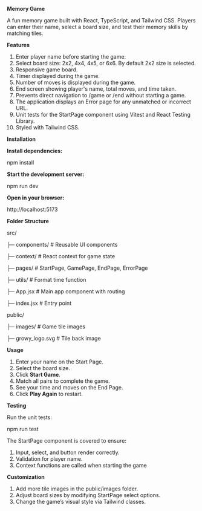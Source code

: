**Memory Game**

A fun memory game built with React, TypeScript, and Tailwind CSS. Players can enter their name, select a board size, and test their memory skills by matching tiles.


**Features**

  1. Enter player name before starting the game.
  2. Select board size: 2x2, 4x4, 4x5, or 6x6. By default 2x2 size is selected.
  3. Responsive game board.
  4. Timer displayed during the game.
  5. Number of moves is displayed during the game.
  6. End screen showing player's name, total moves, and time taken.
  7. Prevents direct navigation to /game or /end without starting a game.
  8. The application displays an Error page for any unmatched or incorrect URL.
  9. Unit tests for the StartPage component using Vitest and React Testing Library.
  10. Styled with Tailwind CSS.



**Installation**


**Install dependencies:**

npm install


**Start the development server:**

npm run dev


**Open in your browser:**

http://localhost:5173


**Folder Structure**

src/

├─ components/       # Reusable UI components

├─ context/          # React context for game state

├─ pages/            # StartPage, GamePage, EndPage, ErrorPage

├─ utils/            # Format time function

├─ App.jsx           # Main app component with routing

├─ index.jsx         # Entry point

public/

├─ images/           # Game tile images

├─ growy_logo.svg    # Tile back image



**Usage**

  1. Enter your name on the Start Page.
  2. Select the board size.
  3. Click **Start Game**.
  4. Match all pairs to complete the game.
  5. See your time and moves on the End Page.
  6. Click **Play Again** to restart.


**Testing**

Run the unit tests:

npm run test


The StartPage component is covered to ensure:

  1. Input, select, and button render correctly.
  2. Validation for player name.
  3. Context functions are called when starting the game


**Customization**

  1. Add more tile images in the public/images folder.
  2. Adjust board sizes by modifying StartPage select options.
  3. Change the game’s visual style via Tailwind classes.



